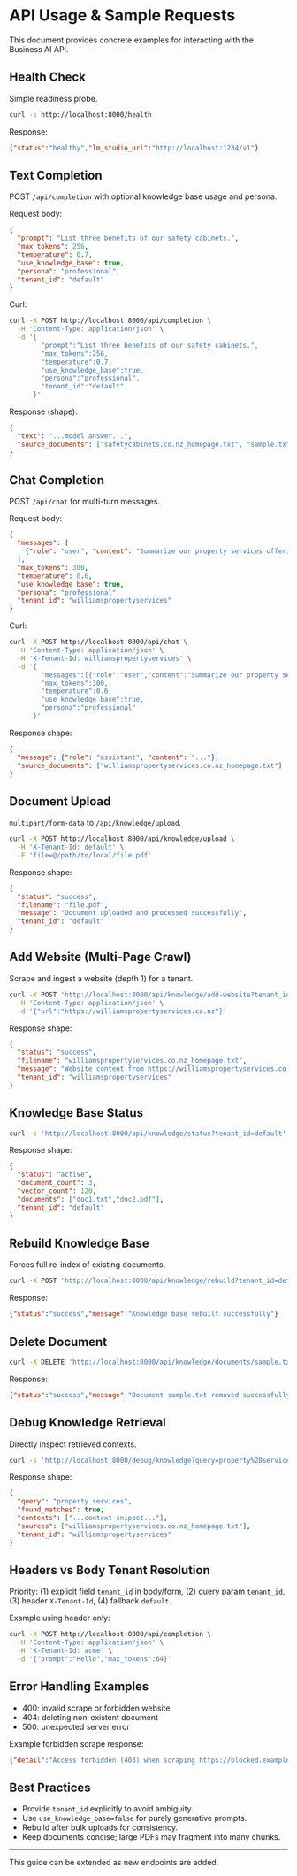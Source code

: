 # API Usage & Sample Requests

This document provides concrete examples for interacting with the Business AI API.

## Health Check
Simple readiness probe.
```bash
curl -s http://localhost:8000/health
```
Response:
```json
{"status":"healthy","lm_studio_url":"http://localhost:1234/v1"}
```

## Text Completion
POST `/api/completion` with optional knowledge base usage and persona.

Request body:
```json
{
  "prompt": "List three benefits of our safety cabinets.",
  "max_tokens": 256,
  "temperature": 0.7,
  "use_knowledge_base": true,
  "persona": "professional",
  "tenant_id": "default"
}
```
Curl:
```bash
curl -X POST http://localhost:8000/api/completion \
  -H 'Content-Type: application/json' \
  -d '{
        "prompt":"List three benefits of our safety cabinets.",
        "max_tokens":256,
        "temperature":0.7,
        "use_knowledge_base":true,
        "persona":"professional",
        "tenant_id":"default"
      }'
```
Response (shape):
```json
{
  "text": "...model answer...",
  "source_documents": ["safetycabinets.co.nz_homepage.txt", "sample.txt"]
}
```

## Chat Completion
POST `/api/chat` for multi-turn messages.

Request body:
```json
{
  "messages": [
    {"role": "user", "content": "Summarize our property services offering."}
  ],
  "max_tokens": 300,
  "temperature": 0.6,
  "use_knowledge_base": true,
  "persona": "professional",
  "tenant_id": "williamspropertyservices"
}
```
Curl:
```bash
curl -X POST http://localhost:8000/api/chat \
  -H 'Content-Type: application/json' \
  -H 'X-Tenant-Id: williamspropertyservices' \
  -d '{
        "messages":[{"role":"user","content":"Summarize our property services offering."}],
        "max_tokens":300,
        "temperature":0.6,
        "use_knowledge_base":true,
        "persona":"professional"
      }'
```
Response shape:
```json
{
  "message": {"role": "assistant", "content": "..."},
  "source_documents": ["williamspropertyservices.co.nz_homepage.txt"]
}
```

## Document Upload
`multipart/form-data` to `/api/knowledge/upload`.
```bash
curl -X POST http://localhost:8000/api/knowledge/upload \
  -H 'X-Tenant-Id: default' \
  -F 'file=@/path/to/local/file.pdf'
```
Response shape:
```json
{
  "status": "success",
  "filename": "file.pdf",
  "message": "Document uploaded and processed successfully",
  "tenant_id": "default"
}
```

## Add Website (Multi-Page Crawl)
Scrape and ingest a website (depth 1) for a tenant.
```bash
curl -X POST 'http://localhost:8000/api/knowledge/add-website?tenant_id=williamspropertyservices' \
  -H 'Content-Type: application/json' \
  -d '{"url":"https://williamspropertyservices.co.nz"}'
```
Response shape:
```json
{
  "status": "success",
  "filename": "williamspropertyservices.co.nz_homepage.txt",
  "message": "Website content from https://williamspropertyservices.co.nz added successfully",
  "tenant_id": "williamspropertyservices"
}
```

## Knowledge Base Status
```bash
curl -s 'http://localhost:8000/api/knowledge/status?tenant_id=default'
```
Response shape:
```json
{
  "status": "active",
  "document_count": 3,
  "vector_count": 120,
  "documents": ["doc1.txt","doc2.pdf"],
  "tenant_id": "default"
}
```

## Rebuild Knowledge Base
Forces full re-index of existing documents.
```bash
curl -X POST 'http://localhost:8000/api/knowledge/rebuild?tenant_id=default'
```
Response:
```json
{"status":"success","message":"Knowledge base rebuilt successfully"}
```

## Delete Document
```bash
curl -X DELETE 'http://localhost:8000/api/knowledge/documents/sample.txt?tenant_id=default'
```
Response:
```json
{"status":"success","message":"Document sample.txt removed successfully"}
```

## Debug Knowledge Retrieval
Directly inspect retrieved contexts.
```bash
curl -s 'http://localhost:8000/debug/knowledge?query=property%20services&tenant_id=williamspropertyservices'
```
Response shape:
```json
{
  "query": "property services",
  "found_matches": true,
  "contexts": ["...context snippet..."],
  "sources": ["williamspropertyservices.co.nz_homepage.txt"],
  "tenant_id": "williamspropertyservices"
}
```

## Headers vs Body Tenant Resolution
Priority: (1) explicit field `tenant_id` in body/form, (2) query param `tenant_id`, (3) header `X-Tenant-Id`, (4) fallback `default`.

Example using header only:
```bash
curl -X POST http://localhost:8000/api/completion \
  -H 'Content-Type: application/json' \
  -H 'X-Tenant-Id: acme' \
  -d '{"prompt":"Hello","max_tokens":64}'
```

## Error Handling Examples
- 400: invalid scrape or forbidden website
- 404: deleting non-existent document
- 500: unexpected server error

Example forbidden scrape response:
```json
{"detail":"Access forbidden (403) when scraping https://blocked.example"}
```

## Best Practices
- Provide `tenant_id` explicitly to avoid ambiguity.
- Use `use_knowledge_base=false` for purely generative prompts.
- Rebuild after bulk uploads for consistency.
- Keep documents concise; large PDFs may fragment into many chunks.

---
This guide can be extended as new endpoints are added.
